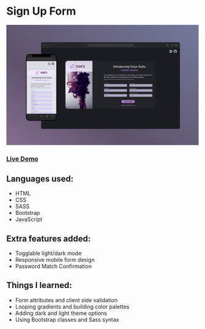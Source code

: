 # Sign Up Form

![app-picture](https://github.com/bartbzd/sign-up-form/blob/main/img/mockup.jpg)

### [Live Demo](https://bartbzd.github.io/sign-up-form/)

## Languages used:

- HTML
- CSS
- SASS
- Bootstrap
- JavaScript

## Extra features added:

- Togglable light/dark mode
- Responsive mobile form design
- Password Match Confirmation

## Things I learned:

- Form attributes and client side validation
- Looping gradients and building color palettes
- Adding dark and light theme options
- Using Bootstrap classes and Sass syntax


